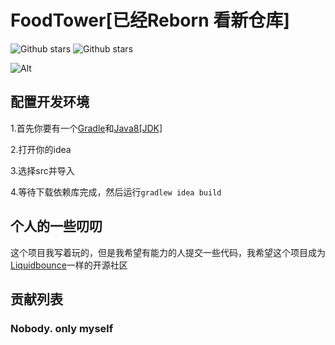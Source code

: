 # FoodTower[已经Reborn 看新仓库]

![Github stars](http://img.shields.io/github/stars/Auza2008/FoodTower.svg)
![Github stars](http://img.shields.io/github/license/Auza2008/FoodTower)

![Alt](https://repobeats.axiom.co/api/embed/8039b3eb48955539d8d898150c3e904f042351ad.svg "Repobeats analytics image")

## 配置开发环境
1.首先你要有一个[Gradle](https://gradle.org/)和[Java8[JDK]](https://www.oracle.com/cn/java/technologies/downloads)

2.打开你的idea

3.选择src并导入

4.等待下载依赖库完成，然后运行```gradlew idea build```

## 个人的一些叨叨
这个项目我写着玩的，但是我希望有能力的人提交一些代码，我希望这个项目成为[Liquidbounce](https://liquidbounce.net)一样的开源社区

## 贡献列表
### Nobody. only myself
